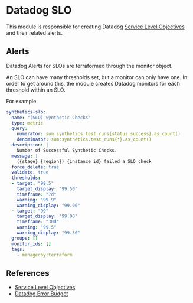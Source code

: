 # Datadog SLO

This module is responsible for creating Datadog [Service Level Objectives](https://docs.datadoghq.com/monitors/service_level_objectives/) and their related alerts.

## Alerts
Datadog Alerts for SLOs are terraformed through the monitor object.

An SLO can have many thresholds set, but a monitor can only have one. In order to get around this, the module creates Datadog monitors for each threshold within an SLO. 

For example 

```yaml
synthetics-slo:
  name: "(SLO) Synthetic Checks"
  type: metric
  query:
    numerator: sum:synthetics.test_runs{status:success}.as_count()
    denominator: sum:synthetics.test_runs{*}.as_count()
  description: |
    Number of Successful Synthetic Checks.
  message: |
    ({stage} {region}) {instance_id} failed a SLO check
  force_delete: true
  validate: true
  thresholds:
  - target: "99.5"
    target_display: "99.50"
    timeframe: "7d"
    warning: "99.9"
    warning_display: "99.90"
  - target: "99"
    target_display: "99.00"
    timeframe: "30d"
    warning: "99.5"
    warning_display: "99.50"
  groups: []
  monitor_ids: []
  tags:
    - managedby:terraform

```

## References
 - [Service Level Objectives](https://docs.datadoghq.com/monitors/service_level_objectives/)
 - [Datadog Error Budget](https://docs.datadoghq.com/monitors/service_level_objectives/error_budget/)
